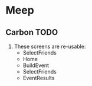 # Meep

## Carbon TODO
1. These screens are re-usable:
    - SelectFriends
    - Home
    - BuildEvent
    - SelectFriends
    - EventResults
